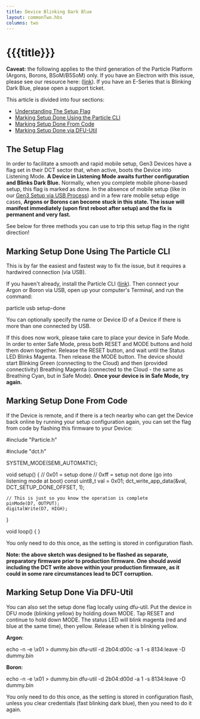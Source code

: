 ```yaml
---
title: Device Blinking Dark Blue
layout: commonTwo.hbs
columns: two
---
```


# {{{title}}}
**Caveat:** the following applies to the third generation of the Particle Platform (Argons, Borons, BSoM/B5SoM) only. If you have an Electron with this issue, please see our resource here: ([link](https://docs.particle.io/tutorials/device-os/led/electron/#listening-mode)). If you have an E-Series that is Blinking Dark Blue, please open a support ticket.

This article is divided into four sections:

* [Understanding The Setup Flag](https://support.particle.io/hc/en-us/articles/360049403474#the-setup-flag)
* [Marking Setup Done Using the Particle CLI](https://support.particle.io/hc/en-us/articles/360049403474#marking-setup-done-using-the-particle-cli)
* [Marking Setup Done From Code](https://support.particle.io/hc/en-us/articles/360049403474#marking-setup-done-from-code)
* [Marking Setup Done via DFU-Util](https://support.particle.io/hc/en-us/articles/360049403474#marking-setup-done-via-dfu-util)

## The Setup Flag

In order to facilitate a smooth and rapid mobile setup, Gen3 Devices have a flag set in their DCT sector that, when active, boots the Device into Listening Mode. **A Device in Listening Mode awaits further configuration and Blinks Dark Blue.** Normally, when you complete mobile phone-based setup, this flag is marked as done. In the absence of mobile setup (like in our [Gen3 Setup via USB Process](https://support.particle.io/hc/en-us/articles/360045547634)) and in a few rare mobile setup edge cases, **Argons or Borons can become stuck in this state. The issue will manifest immediately (upon first reboot after setup) and the fix is permanent and very fast.**

See below for three methods you can use to trip this setup flag in the right direction!

## Marking Setup Done Using The Particle CLI

This is by far the easiest and fastest way to fix the issue, but it requires a hardwired connection (via USB).

If you haven't already, install the Particle CLI ([link](https://docs.particle.io/tutorials/developer-tools/cli/)). Then connect your Argon or Boron via USB, open up your computer's Terminal, and run the command:

particle usb setup-done

You can optionally specify the name or Device ID of a Device if there is more than one connected by USB.

If this does now work, please take care to place your device in Safe Mode. In order to enter Safe Mode, press both RESET and MODE buttons and hold them down together. Release the RESET button, and wait until the Status LED Blinks Magenta. Then release the MODE button. The device should start Blinking Green (connecting to the Cloud) and then (provided connectivity) Breathing Magenta (connected to the Cloud - the same as Breathing Cyan, but in Safe Mode). **Once your device is in Safe Mode, try again.**

## Marking Setup Done From Code

If the Device is remote, and if there is a tech nearby who can get the Device back online by running your setup configuration again, you can set the flag from code by flashing this firmware to your Device:

#include "Particle.h"

#include "dct.h"

SYSTEM_MODE(SEMI_AUTOMATIC);

void setup() {
	// 0x01 = setup done
	// 0xff = setup not done (go into listening mode at boot)
	const uint8_t val = 0x01;
	dct_write_app_data(&val, DCT_SETUP_DONE_OFFSET, 1);

	// This is just so you know the operation is complete
	pinMode(D7, OUTPUT);
	digitalWrite(D7, HIGH);
}

void loop() {
}

You only need to do this once, as the setting is stored in configuration flash.

**Note: the above sketch was designed to be flashed as separate, preparatory firmware prior to production firmware. One should avoid including the DCT write above within your production firmware, as it could in some rare circumstances lead to DCT corruption.** 

## Marking Setup Done Via DFU-Util

You can also set the setup done flag locally using dfu-util. Put the device in DFU mode (blinking yellow) by holding down MODE. Tap RESET and continue to hold down MODE. The status LED will blink magenta (red and blue at the same time), then yellow. Release when it is blinking yellow.

**Argon**:

echo -n -e \\x01 > dummy.bin
dfu-util -d 2b04:d00c -a 1 -s 8134:leave -D dummy.bin

**Boron**:

echo -n -e \\x01 > dummy.bin
dfu-util -d 2b04:d00d -a 1 -s 8134:leave -D dummy.bin

You only need to do this once, as the setting is stored in configuration flash, unless you clear credentials (fast blinking dark blue), then you need to do it again.
